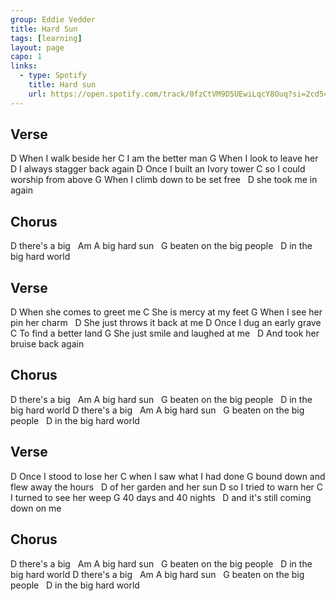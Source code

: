 ```yaml
---
group: Eddie Vedder
title: Hard Sun
tags: [learning]
layout: page
capo: 1
links: 
  - type: Spotify
    title: Hard sun
    url: https://open.spotify.com/track/0fzCtVM9D5UEwiLqcY8Ouq?si=2cd54bbd87f14eaa
---
```


## Verse

D
When I walk beside her
C
I am the better man
G
When I look to leave her
&nbsp;       D
I always stagger back again
D
Once I built an Ivory tower
C
so I could worship from above
G
When I climb down to be set free
&nbsp;       D
she took me in again

## Chorus

D
there's a big
&nbsp;               Am
A big hard sun
&nbsp;               G
beaten on the big people
&nbsp;               D
in the big hard world

## Verse

D
When she comes to greet me
C
She is mercy at my feet
G
When I see her pin her charm
&nbsp;       D
She just throws it back at me
D
Once I dug an early grave
C
To find a better land
G
She just smile and laughed at me
&nbsp;       D
And took her bruise back again

## Chorus

D
there's a big
&nbsp;               Am
A big hard sun
&nbsp;               G
beaten on the big people
&nbsp;               D
in the big hard world
D
there's a big
&nbsp;               Am
A big hard sun
&nbsp;               G
beaten on the big people
&nbsp;               D
in the big hard world

## Verse

D
Once I stood to lose her
C
when I saw what I had done
G
bound down and flew away the hours
&nbsp;       D
of her garden and her sun
D
so I tried to warn her
C
I turned to see her weep
G
40 days and 40 nights
&nbsp;       D
and it's still coming down on me

## Chorus

D
there's a big
&nbsp;               Am
A big hard sun
&nbsp;               G
beaten on the big people
&nbsp;               D
in the big hard world
D
there's a big
&nbsp;               Am
A big hard sun
&nbsp;               G
beaten on the big people
&nbsp;               D
in the big hard world
